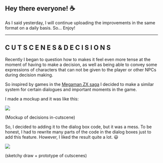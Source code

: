 ## Hey there everyone! :coffee:

As I said yesterday, I will continue uploading the improvements in the same format on a daily basis. So... Enjoy!

---

## C U T S C E N E S & D E C I S I O N S

Recently I began to question how to makes it feel even more tense at the moment of having to make a decision, as well as being able to convey some expressions of characters that can not be given to the player or other NPCs during decision making.

So inspired by games in the [Megaman ZX saga](https://youtu.be/-jTSjqgN81E?t=96) I decided to make a similar system for certain dialogues and important moments in the game.

I made a mockup and it was like this:

<div class="image-container">

![](https://i.imgur.com/Ylo7pSD.png)

(Mockup of decisions in-cutscene)

</div>

So, I decided to adding it to the dialog box code, but it was a mess.
To be honest, I had to rewrite many parts of the code in the dialog boxes just to add this feature. However, I liked the result quite a lot. :smiley:

<div class="image-container">

![](https://s1.gifyu.com/images/Devlog-91---New-choices.gif)

(sketchy draw + prototype of cutscenes)

</div>
